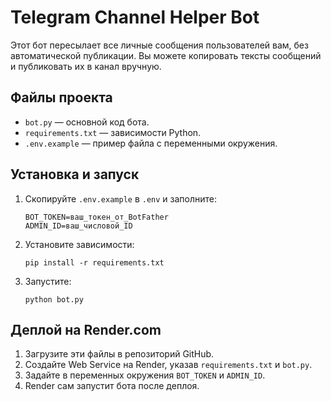 # Telegram Channel Helper Bot

Этот бот пересылает все личные сообщения пользователей вам, без автоматической публикации. Вы можете копировать тексты сообщений и публиковать их в канал вручную.

## Файлы проекта

- `bot.py` — основной код бота.
- `requirements.txt` — зависимости Python.
- `.env.example` — пример файла с переменными окружения.

## Установка и запуск

1. Скопируйте `.env.example` в `.env` и заполните:
   ```
   BOT_TOKEN=ваш_токен_от_BotFather
   ADMIN_ID=ваш_числовой_ID
   ```

2. Установите зависимости:
   ```
   pip install -r requirements.txt
   ```

3. Запустите:
   ```
   python bot.py
   ```

## Деплой на Render.com

1. Загрузите эти файлы в репозиторий GitHub.
2. Создайте Web Service на Render, указав `requirements.txt` и `bot.py`.
3. Задайте в переменных окружения `BOT_TOKEN` и `ADMIN_ID`.
4. Render сам запустит бота после деплоя.
